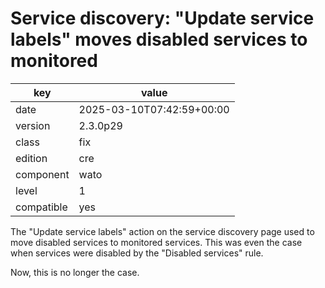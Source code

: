 [//]: # (werk v2)
# Service discovery: "Update service labels" moves disabled services to monitored

key        | value
---------- | ---
date       | 2025-03-10T07:42:59+00:00
version    | 2.3.0p29
class      | fix
edition    | cre
component  | wato
level      | 1
compatible | yes

The "Update service labels" action on the service discovery page used to move
disabled services to monitored services. This was even the case when services
were disabled by the "Disabled services" rule.

Now, this is no longer the case.
